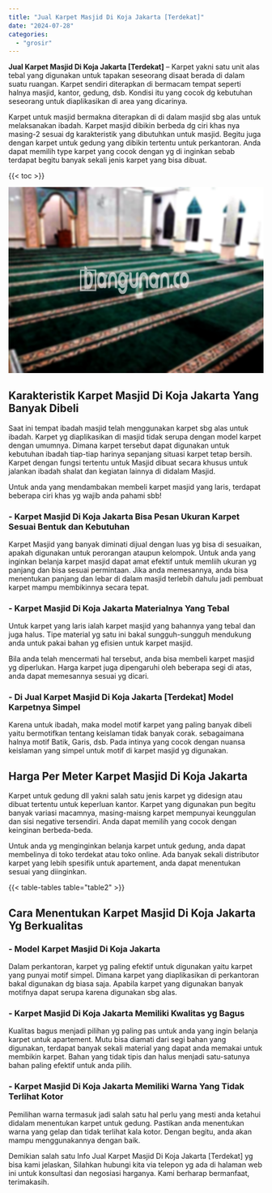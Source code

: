 ```yaml
---
title: "Jual Karpet Masjid Di Koja Jakarta [Terdekat]"
date: "2024-07-28"
categories: 
  - "grosir"
---
```


**Jual Karpet Masjid Di Koja Jakarta \[Terdekat\]** – Karpet yakni satu unit alas tebal yang digunakan untuk tapakan seseorang disaat berada di dalam suatu ruangan. Karpet sendiri diterapkan di bermacam tempat seperti halnya masjid, kantor, gedung, dsb. Kondisi itu yang cocok dg kebutuhan seseorang untuk diaplikasikan di area yang dicarinya.

Karpet untuk masjid bermakna diterapkan di di dalam masjid sbg alas untuk melaksanakan ibadah. Karpet masjid dibikin berbeda dg ciri khas nya masing-2 sesuai dg karakteristik yang dibutuhkan untuk masjid. Begitu juga dengan karpet untuk gedung yang dibikin tertentu untuk perkantoran. Anda dapat memilih type karpet yang cocok dengan yg di inginkan sebab terdapat begitu banyak sekali jenis karpet yang bisa dibuat.

{{< toc >}}

![Jual Karpet Masjid Di Koja Jakarta [Terdekat]](/images/grosir-karpet-murah-40.png)

## Karakteristik Karpet Masjid Di Koja Jakarta Yang Banyak Dibeli

Saat ini tempat ibadah masjid telah menggunakan karpet sbg alas untuk ibadah. Karpet yg diaplikasikan di masjid tidak serupa dengan model karpet dengan umumnya. Dimana karpet tersebut dapat digunakan untuk kebutuhan ibadah tiap-tiap harinya sepanjang situasi karpet tetap bersih. Karpet dengan fungsi tertentu untuk Masjid dibuat secara khusus untuk jalankan ibadah shalat dan kegiatan lainnya di didalam Masjid.

Untuk anda yang mendambakan membeli karpet masjid yang laris, terdapat beberapa ciri khas yg wajib anda pahami sbb!

### \- Karpet Masjid Di Koja Jakarta Bisa Pesan Ukuran Karpet Sesuai Bentuk dan Kebutuhan

Karpet Masjid yang banyak diminati dijual dengan luas yg bisa di sesuaikan, apakah digunakan untuk perorangan ataupun kelompok. Untuk anda yang inginkan belanja karpet masjid dapat amat efektif untuk memliih ukuran yg panjang dan bisa sesuai permintaan. Jika anda memesannya, anda bisa menentukan panjang dan lebar di dalam masjid terlebih dahulu jadi pembuat karpet mampu membikinnya secara tepat.

### \- Karpet Masjid Di Koja Jakarta Materialnya Yang Tebal

Untuk karpet yang laris ialah karpet masjid yang bahannya yang tebal dan juga halus. Tipe material yg satu ini bakal sungguh-sungguh mendukung anda untuk pakai bahan yg efisien untuk karpet masjid.

Bila anda telah mencermati hal tersebut, anda bisa membeli karpet masjid yg diperlukan. Harga karpet juga dipengaruhi oleh beberapa segi di atas, anda dapat memesannya sesuai yg dicari.

### \- Di Jual Karpet Masjid Di Koja Jakarta \[Terdekat\] Model Karpetnya Simpel

Karena untuk ibadah, maka model motif karpet yang paling banyak dibeli yaitu bermotifkan tentang keislaman tidak banyak corak. sebagaimana halnya motif Batik, Garis, dsb. Pada intinya yang cocok dengan nuansa keislaman yang simpel untuk motif di karpet masjid yg digunakan.

## Harga Per Meter Karpet Masjid Di Koja Jakarta

Karpet untuk gedung dll yakni salah satu jenis karpet yg didesign atau dibuat tertentu untuk keperluan kantor. Karpet yang digunakan pun begitu banyak variasi macamnya, masing-maisng karpet mempunyai keunggulan dan sisi negative tersendiri. Anda dapat memilih yang cocok dengan keinginan berbeda-beda.

Untuk anda yg menginginkan belanja karpet untuk gedung, anda dapat membelinya di toko terdekat atau toko online. Ada banyak sekali distributor karpet yang lebih spesifik untuk apartement, anda dapat menentukan sesuai yang diinginkan.

{{< table-tables table="table2" >}}

## Cara Menentukan Karpet Masjid Di Koja Jakarta Yg Berkualitas

### \- Model Karpet Masjid Di Koja Jakarta

Dalam perkantoran, karpet yg paling efektif untuk digunakan yaitu karpet yang punyai motif simpel. Dimana karpet yang diaplikasikan di perkantoran bakal digunakan dg biasa saja. Apabila karpet yang digunakan banyak motifnya dapat serupa karena digunakan sbg alas.

### \- Karpet Masjid Di Koja Jakarta Memiliki Kwalitas yg Bagus

Kualitas bagus menjadi pilihan yg paling pas untuk anda yang ingin belanja karpet untuk apartement. Mutu bisa diamati dari segi bahan yang digunakan, terdapat banyak sekali material yang dapat anda memakai untuk membikin karpet. Bahan yang tidak tipis dan halus menjadi satu-satunya bahan paling efektif untuk anda pilih.

### \- Karpet Masjid Di Koja Jakarta Memiliki Warna Yang Tidak Terlihat Kotor

Pemilihan warna termasuk jadi salah satu hal perlu yang mesti anda ketahui didalam menentukan karpet untuk gedung. Pastikan anda menentukan warna yang gelap dan tidak terlihat kala kotor. Dengan begitu, anda akan mampu menggunakannya dengan baik.

Demikian salah satu Info Jual Karpet Masjid Di Koja Jakarta \[Terdekat\] yg bisa kami jelaskan, Silahkan hubungi kita via telepon yg ada di halaman web ini untuk konsultasi dan negosiasi harganya. Kami berharap bermanfaat, terimakasih.
